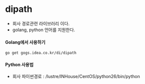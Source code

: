 # dipath
- 회사 경로관련 라이브러리 이다.
- golang, python 언어를 지원한다.

#### Golang에서 사용하기
```
go get gogs.idea.co.kr/di/dipath
```

#### Python 사용법
- 회사 파이썬경로 : /lustre/INHouse/CentOS/python26/bin/python 
